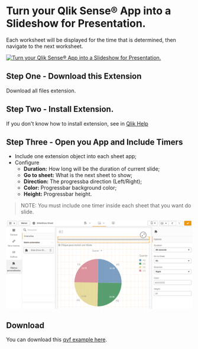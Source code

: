 # Turn your Qlik Sense® App into a Slideshow for Presentation.
Each worksheet will be displayed for the time that is determined, then navigate to the next worksheet.

[![Turn your Qlik Sense® App into a Slideshow for Presentation.](https://img.youtube.com/vi/2c9u_keDAHY/0.jpg)](https://www.youtube.com/watch?v=2c9u_keDAHY)

## Step One - Download this Extension
Download all files extension.

## Step Two - Install Extension.
If you don't know how to install extension, see in [Qlik Help](https://help.qlik.com/en-US/sense-developer/September2020/Subsystems/Extensions/Content/Sense_Extensions/CustomComponents/custom-components-installing.htm)

## Step Three - Open you App and Include Timers
- Include one extension object into each sheet app;
- Configure 
  - **Duration:** How long will be the duration of current slide;
  - **Go to sheet:** What is the next sheet to show;
  - **Direction:** The progressba direction (Left/Right);
  - **Color:** Progressbar background color;
  - **Height:** Progressbar height.  

>NOTE: You must include one timer inside each sheet that you want do slide.

![How Configure Timer](img/insert.png)

## Download
You can download this [qvf example here](example/SlideShowSheet.qvf).
